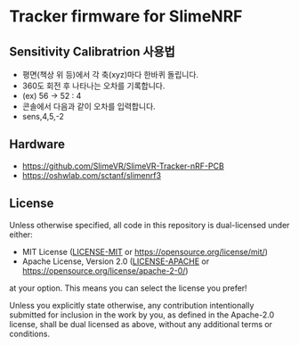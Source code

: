 # Tracker firmware for SlimeNRF

## Sensitivity Calibratrion 사용법
- 평면(책상 위 등)에서 각 축(xyz)마다 한바퀴 돌립니다.
- 360도 회전 후 나타나는 오차를 기록합니다.
- (ex) 56 -> 52 : 4
- 콘솔에서 다음과 같이 오차를 입력합니다.
- sens,4,5,-2

## Hardware
- https://github.com/SlimeVR/SlimeVR-Tracker-nRF-PCB
- https://oshwlab.com/sctanf/slimenrf3


## License
Unless otherwise specified, all code in this repository is dual-licensed under either:

- MIT License ([LICENSE-MIT](LICENSE-MIT) or https://opensource.org/license/mit/)
- Apache License, Version 2.0 ([LICENSE-APACHE](LICENSE-APACHE) or https://opensource.org/license/apache-2-0/)

at your option. This means you can select the license you prefer!

Unless you explicitly state otherwise, any contribution intentionally submitted for
inclusion in the work by you, as defined in the Apache-2.0 license, shall be dual
licensed as above, without any additional terms or conditions.
